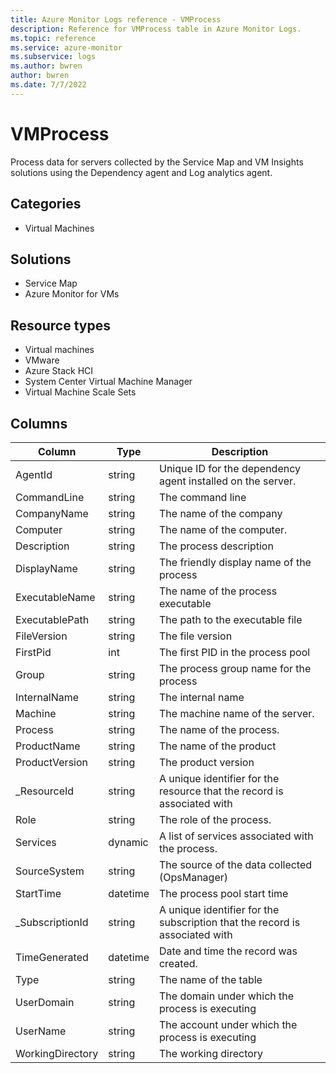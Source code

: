 ```yaml
---
title: Azure Monitor Logs reference - VMProcess
description: Reference for VMProcess table in Azure Monitor Logs.
ms.topic: reference
ms.service: azure-monitor
ms.subservice: logs
ms.author: bwren
author: bwren
ms.date: 7/7/2022
---
```


# VMProcess

 Process data for servers collected by the Service Map and VM Insights solutions using the Dependency agent and Log analytics agent.

## Categories

- Virtual Machines
## Solutions

- Service Map
- Azure Monitor for VMs
## Resource types

- Virtual machines
- VMware
- Azure Stack HCI
- System Center Virtual Machine Manager
- Virtual Machine Scale Sets




## Columns

| Column | Type | Description |
| --- | --- | --- |
| AgentId | string | Unique ID for the dependency agent installed on the server. |
| CommandLine | string | The command line |
| CompanyName | string | The name of the company |
| Computer | string | The name of the computer. |
| Description | string | The process description |
| DisplayName | string | The friendly display name of the process |
| ExecutableName | string | The name of the process executable |
| ExecutablePath | string | The path to the executable file |
| FileVersion | string | The file version |
| FirstPid | int | The first PID in the process pool |
| Group | string | The process group name for the process |
| InternalName | string | The internal name |
| Machine | string | The machine name of the server. |
| Process | string | The name of the process. |
| ProductName | string | The name of the product |
| ProductVersion | string | The product version |
| _ResourceId | string | A unique identifier for the resource that the record is associated with |
| Role | string | The role of the process. |
| Services | dynamic | A list of services associated with the process. |
| SourceSystem | string | The source of the data collected (OpsManager) |
| StartTime | datetime | The process pool start time |
| _SubscriptionId | string | A unique identifier for the subscription that the record is associated with |
| TimeGenerated | datetime | Date and time the record was created. |
| Type | string | The name of the table |
| UserDomain | string | The domain under which the process is executing |
| UserName | string | The account under which the process is executing |
| WorkingDirectory | string | The working directory |

